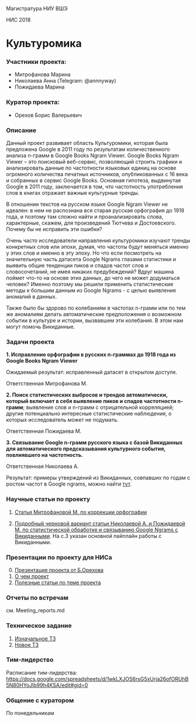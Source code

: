 Магистратура НИУ ВШЭ

НИС 2018

# Культуромика

### Участники проекта:
 - Митрофанова Марина
 - Николаева Анна (Telegram: @annnyway)
 - Пожидаева Марина

### Куратор проекта:

 - Орехов Борис Валерьевич

### Описание

Данный проект развивает область Культуромики, которая была предложена Google  в 2011 году по результатам количественного анализа n-грамм в Google  Books  Ngram  Viewer. Google  Books  Ngram  Viewer  – это поисковый веб-сервис, позволяющий строить графики и анализировать данные по частотности языковых единиц на основе огромного количества печатных источников, опубликованных с 16 века и собранных в сервис Google Books. Основная гипотеза, выдвинутая Google в 2011 году, заключается в том, что частотность употребления слов в книгах отражает важные культурные тренды.

В отношении текстов на русском языке Google  Ngram  Viewer не идеален: в нем не распознана вся старая русская орфография до 1918 года, и поэтому там сложно найти и проанализировать слова, характерные, скажем, для произведений Тютчева и Достоевского. Почему бы не исправить эти ошибки?

Очень часто исследователи направления культуромики изучают тренды конкретных слов или эпохи, думая, что частоты будут меняться именно у этих слов и именно в эту эпоху. Но что если посмотреть на значительную часть датасета Google Ngrams глазами статистики и выявить общие тенденции пиков и спадов частот слов и словосочетаний, не имея никаких предубеждений? Вдруг машина поймет что-то на основе этих данных, до чего не может додуматься человек? Именно поэтому мы решили применить статистические методы к большим данным из Google Ngrams - с целью выявления аномалий в данных.

Также было бы здорово по колебаниям в частотах n-грамм или по тем же аномалиям делать автоматические предположения о возможном событии в культуре и истории, вызвавшем эти колебания. В этом нам могут помочь Викиданные. 

### Задачи проекта 

**1. Исправление орфографии в русских n-граммах до 1918 года из Google  Books  Ngram  Viewer**

Ожидаемый результат: исправленный датасет в открытом доступе.

Ответственная Митрофанова М.

**2. Поиск статистических выбросов и трендов автоматически, который включает в себя выявление пиков и спадов частотности n-грамм**; выявление слов и n-грамм с отрицательной корреляцией; другие потенциально интересные статистические наблюдения, о которых исследователь может не подумать.

Ответственная Пожидаева М. 

**3. Связывание Google n-грамм русского языка с базой Викиданных для автоматического предсказывания культурного события, повлиявшего на частотность.**

Ответственная Николаева А. 

Результат: примеры утверждений из Викиданных, совпавших по годам с ростом частот в Google ngrams, можно найти [тут](https://github.com/mapozhidaeva/Culturomics/tree/master/wikidata/result-dates). 

### Научные статьи по проекту
1. [Статья Митрофановой М. по коррекции орфографии](https://github.com/mapozhidaeva/Culturomics/blob/master/ngrams/correction/Experiments_with_Automatic_Spelling_Correction_of_Russian_Google_ngrams.pdf)

2. [Подробный черновой вариант статьи Николаевой А. и Пожидаевой М. по статистической обработке и связыванию Google Ngrams с Викиданными](https://docs.google.com/document/d/1Oro7JpuqgTwBLph8zRE8DShjhnzBf_ddbU6Ed8X_bA8/edit?usp=sharing). На с.3 указан основной пайплайн работы с Викиданными.   


### Презентации по проекту для НИСа
0. [Презентация проекта от Б.Орехова](https://github.com/mapozhidaeva/Culturomics/blob/master/culturomics.pdf)
1. [О чем проект](https://docs.google.com/presentation/d/1nsUt2n2RV3OEoWmWHY00Bj7XUG-Xm4Ipbs4gRFJbW68/edit#slide=id.g441cd6402a_0_69)
2. [Полезные статьи по теме проекта](https://docs.google.com/presentation/d/1d8Q_VsOsMgCxy9HeK3AE3_8OnHCiVT4oroVc1PcWeGU/edit#slide=id.g49f512a5ed_1_0)

### Отчеты по встречам
см. Meeting_reports.md

### Техническое задание
1. [Изначальное ТЗ](https://docs.google.com/document/d/1tKQyy_8AN1Ica0LDwUOuhJi9VCqSrfMqjAuajq2YQMw/edit#)
2. [Новое ТЗ](https://docs.google.com/document/d/1bIN41JnBMMOwzhjFnIKWqivxQyKHSmz3nnc48IxW99o/edit?usp=sharing)

### Тим-лидерство
Расписание тим-лидерства: 
https://docs.google.com/spreadsheets/d/1wkLXJOS6rsG5xUrja26ofORUhB5N80HYoJlb99h4KSA/edit#gid=0

### Общение с куратором
По понедельникам

